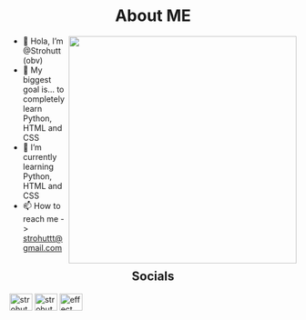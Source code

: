 <h1 align="center">About ME</h1>


<img src="https://i.imgur.com/R3VNpeU.png" align="right" width="400" height="400" alt=""/>

- 👋 Hola, I’m @Strohutt (obv)
- 👀 My biggest goal is... to completely learn Python, HTML and CSS
- 🌱 I’m currently learning Python, HTML and CSS
- 📫 How to reach me -> strohuttt@gmail.com

<h2 align="center">Socials</h2>

<p align="left">
<a href="https://twitter.com/strohut_" target="blank"><img align="center" src="https://raw.githubusercontent.com/rahuldkjain/github-profile-readme-generator/master/src/images/icons/Social/twitter.svg" alt="strohut_" height="30" width="40" /></a>
<a href="https://www.youtube.com/c/strohut" target="blank"><img align="center" src="https://raw.githubusercontent.com/rahuldkjain/github-profile-readme-generator/master/src/images/icons/Social/youtube.svg" alt="strohut" height="30" width="40" /></a>
<a href="https://discord.gg/effect" target="blank"><img align="center" src="https://raw.githubusercontent.com/rahuldkjain/github-profile-readme-generator/master/src/images/icons/Social/discord.svg" alt="effect" height="30" width="40" /></a>
</p>

